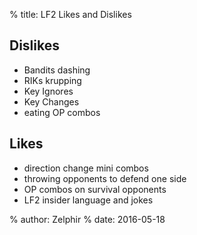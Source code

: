 % title: LF2 Likes and Dislikes

## Dislikes

* Bandits dashing
* RIKs krupping
* Key Ignores
* Key Changes
* eating OP combos

## Likes

* direction change mini combos
* throwing opponents to defend one side
* OP combos on survival opponents
* LF2 insider language and jokes

% author: Zelphir
% date: 2016-05-18
